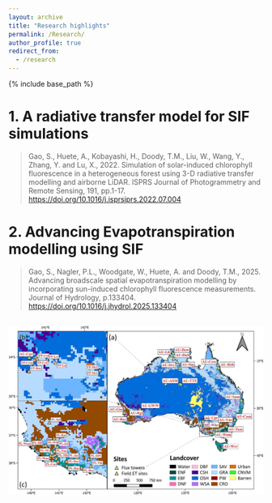 ```yaml
---
layout: archive
title: "Research highlights"
permalink: /Research/
author_profile: true
redirect_from:
  - /research
---
```


{% include base_path %}


# 1. A radiative transfer model for SIF simulations

> Gao, S., Huete, A., Kobayashi, H., Doody, T.M., Liu, W., Wang, Y., Zhang, Y. and Lu, X., 2022. Simulation of solar-induced chlorophyll fluorescence in a heterogeneous forest using 3-D radiative transfer modelling and airborne LiDAR. ISPRS Journal of Photogrammetry and Remote Sensing, 191, pp.1-17. 
<https://doi.org/10.1016/j.isprsjprs.2022.07.004>


# 2. Advancing Evapotranspiration modelling using SIF

> Gao, S., Nagler, P.L., Woodgate, W., Huete, A. and Doody, T.M., 2025. Advancing broadscale spatial evapotranspiration modelling by incorporating sun-induced chlorophyll fluorescence measurements. Journal of Hydrology, p.133404. 
<https://doi.org/10.1016/j.jhydrol.2025.133404>
 
<br/><img src='/images/SIF-ET.jpg'>